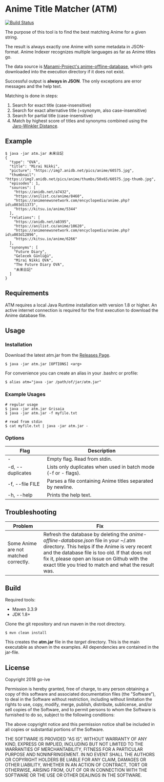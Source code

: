 # Anime Title Matcher (ATM)

[![Build Status](https://travis-ci.com/go-ive/atm.svg?branch=master)](https://travis-ci.com/go-ive/atm)

The purpose of this tool is to find the best matching Anime for a given string.

The result is always exactly one Anime with some metadata in JSON-format. Anime Indexer recognizes
multiple languages as far as Anime titles go.

The data source is [Manami-Project's anime-offline-database](https://github.com/manami-project/anime-offline-database),
which gets downloaded into the execution directory if it does not exist.

Successful output is **always in JSON**. The only exceptions are error messages and the help text.

Matching is done in steps:

1. Search for exact title (case-insensitive)
2. Search for exact alternative title (=synonym, also case-insensitive)
3. Search for partial title (case-insensitive)
4. Match by highest score of titles and synonyms combined using the [Jaro-Winkler Distance](https://en.wikipedia.org/wiki/Jaro%E2%80%93Winkler_distance).

## Example

```
$ java -jar atm.jar 未来日記
{
  "type": "OVA",
  "title": "Mirai Nikki",
  "picture": "https://img7.anidb.net/pics/anime/60575.jpg",
  "thumbnail": "https://img7.anidb.net/pics/anime/thumbs/50x65/60575.jpg-thumb.jpg",
  "episodes": 1,
  "sources": [
    "https://anidb.net/a7432",
    "https://anilist.co/anime/8460",
    "https://animenewsnetwork.com/encyclopedia/anime.php?id\u003d11373",
    "https://kitsu.io/anime/5344"
  ],
  "relations": [
    "https://anidb.net/a8395",
    "https://anilist.co/anime/10620",
    "https://animenewsnetwork.com/encyclopedia/anime.php?id\u003d12896",
    "https://kitsu.io/anime/6266"
  ],
  "synonyms": [
    "Future Diary",
    "Gelecek Günlüğü",
    "Mirai Nikki OVA",
    "The Future Diary OVA",
    "未来日記"
  ]
}
```

## Requirements

ATM requires a local Java Runtime installation with version 1.8 or higher. An active internet connection is required
for the first execution to download the Anime database file.

## Usage

### Installation

Download the latest atm.jar from the [Releases Page](https://github.com/go-ive/atm/releases).

`$ java -jar atm.jar [OPTIONS] <arg>`

For convenience you can create an alias in your .bashrc or profile:

`$ alias atm="java -jar /path/of/jar/atm.jar"`

### Example Usages

```
# regular usage
$ java -jar atm.jar Grisaia
$ java -jar atm.jar -f myfile.txt

# read from stdin
$ cat myfile.txt | java -jar atm.jar -
```

### Options

| Flag | Description |
|---|---|
| - | Empty flag. Read from stdin. |
| -d, --duplicates | Lists only duplicates when used in batch mode (-f or - flags). |
| -f, --file FILE | Parses a file containing Anime titles separated by newline. |
| -h, --help | Prints the help text. |

## Troubleshooting

| Problem | Fix |
|---|---|
| Some Anime are not matched correctly. | Refresh the database by deleting the *anime-offline-database.json* file in your ~/.atm directory. This helps if the Anime is very recent and the database file is too old. If that does not fix it, please open an Issue on Github with the exact title you tried to match and what the result was. |

## Build

Required tools:

* Maven 3.3.9
* JDK 1.8+

Clone the git repository and run maven in the root directory.

`$ mvn clean install`

This creates the **atm.jar** file in the _target_ directory. This is the main executable as
shown in the examples. All dependencies are contained in the jar-file.

## License

Copyright 2018 go-ive

Permission is hereby granted, free of charge, to any person obtaining a copy of this software and associated documentation files (the "Software"), to deal in the Software without restriction, including without limitation the rights to use, copy, modify, merge, publish, distribute, sublicense, and/or sell copies of the Software, and to permit persons to whom the Software is furnished to do so, subject to the following conditions:

The above copyright notice and this permission notice shall be included in all copies or substantial portions of the Software.

THE SOFTWARE IS PROVIDED "AS IS", WITHOUT WARRANTY OF ANY KIND, EXPRESS OR IMPLIED, INCLUDING BUT NOT LIMITED TO THE WARRANTIES OF MERCHANTABILITY, FITNESS FOR A PARTICULAR PURPOSE AND NONINFRINGEMENT. IN NO EVENT SHALL THE AUTHORS OR COPYRIGHT HOLDERS BE LIABLE FOR ANY CLAIM, DAMAGES OR OTHER LIABILITY, WHETHER IN AN ACTION OF CONTRACT, TORT OR OTHERWISE, ARISING FROM, OUT OF OR IN CONNECTION WITH THE SOFTWARE OR THE USE OR OTHER DEALINGS IN THE SOFTWARE.